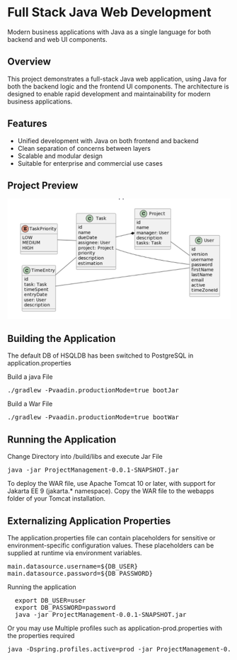 # Full Stack Java Web Development

Modern business applications with Java as a single language for both backend and web UI components.

## Overview

This project demonstrates a full-stack Java web application, using Java for both the backend logic and the frontend UI components. The architecture is designed to enable rapid development and maintainability for modern business applications.

## Features

- Unified development with Java on both frontend and backend
- Clean separation of concerns between layers
- Scalable and modular design
- Suitable for enterprise and commercial use cases

## Project Preview

![Project Management Screenshot](docs/projectmanagement.png)

## Building the Application

The default DB of HSQLDB has been switched to PostgreSQL in application.properties

Build a java File
<pre>./gradlew -Pvaadin.productionMode=true bootJar</pre>

Build a War File
<pre>./gradlew -Pvaadin.productionMode=true bootWar</pre>

## Running the Application

Change Directory into /build/libs and execute Jar File
<pre>java -jar ProjectManagement-0.0.1-SNAPSHOT.jar</pre>

To deploy the WAR file, use Apache Tomcat 10 or later, with support for Jakarta EE 9 (jakarta.* namespace).
Copy the WAR file to the webapps folder of your Tomcat installation.

## Externalizing Application Properties

The application.properties file can contain placeholders for sensitive or environment-specific configuration values. These placeholders can be supplied at runtime via environment variables.

<pre>main.datasource.username=${DB_USER}
main.datasource.password=${DB_PASSWORD}</pre>

Running the application

<pre>
  export DB_USER=user
  export DB_PASSWORD=password
  java -jar ProjectManagement-0.0.1-SNAPSHOT.jar
</pre>

Or you may use Multiple profiles such as application-prod.properties with the properties required

<pre>java -Dspring.profiles.active=prod -jar ProjectManagement-0.0.1-SNAPSHOT.jar</pre>

